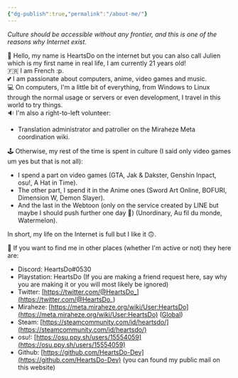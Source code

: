 ```yaml
---
{"dg-publish":true,"permalink":"/about-me/"}
---
```


_Culture should be accessible without any frontier, and this is one of the reasons why Internet exist._

👋 Hello, my name is HeartsDo on the internet but you can also call Julien which is my first name in real life, I am currently 21 years old!  
🇫🇷 I am French :p.  
💕 I am passionate about computers, anime, video games and music.  
💻 On computers, I'm a little bit of everything, from Windows to Linux through the normal usage or servers or even development, I travel in this world to try things.  
🔉 I'm also a right-to-left volunteer:

- Translation administrator and patroller on the Miraheze Meta coordination wiki.

🕹️ Otherwise, my rest of the time is spent in culture (I said only video games um yes but that is not all):

- I spend a part on video games (GTA, Jak & Dakster, Genshin Inpact, osu!, A Hat in Time).
- The other part, I spend it in the Anime ones (Sword Art Online, BOFURI, Dimension W, Demon Slayer).
- And the last in the Webtoon (only on the service created by LINE but maybe I should push further one day 🤔) (Unordinary, Au fil du monde, Watermelon).

In short, my life on the Internet is full but I like it 🙃.

📌 If you want to find me in other places (whether I'm active or not) they here are:

- Discord: HeartsDo\#0530
- Playstation: HeartsDo (If you are making a friend request here, say why you are making it or you will most likely be ignored)
- Twitter: [https://twitter.com/@HeartsDo_](https://twitter.com/@HeartsDo_)
- Miraheze: [https://meta.miraheze.org/wiki/User:HeartsDo](https://meta.miraheze.org/wiki/User:HeartsDo) ([Global](https://meta.miraheze.org/wiki/Special:CentralAuth/HeartsDo))
- Steam: [https://steamcommunity.com/id/heartsdo/](https://steamcommunity.com/id/heartsdo/)
- osu!: [https://osu.ppy.sh/users/15554059](https://osu.ppy.sh/users/15554059)
- Github: [https://github.com/HeartsDo-Dev](https://github.com/HeartsDo-Dev) (you can found my public mail on this website)